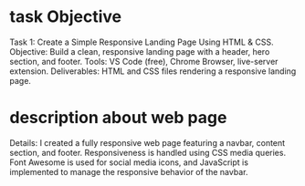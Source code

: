 # task Objective
 Task 1:   Create a Simple Responsive Landing Page Using HTML & CSS.
 Objective: Build a clean, responsive landing page with a header, hero section, and footer.
 Tools: VS Code (free), Chrome Browser, live-server extension.
 Deliverables:  HTML and CSS files rendering a responsive landing page.
# description about web page
Details: I created a fully responsive web page featuring a navbar, content section, and footer.
Responsiveness is handled using CSS media queries. Font Awesome is used for social media icons, and JavaScript is implemented to manage the responsive behavior of the navbar.
